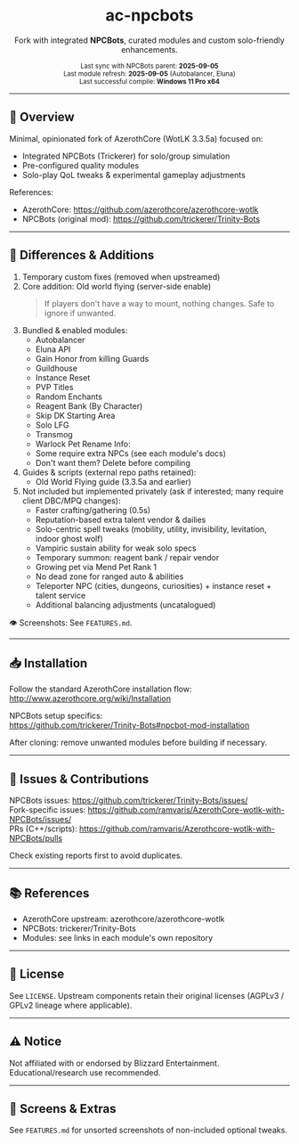 <div align="center">
  <h1>ac-npcbots</h1>
  <p>Fork with integrated <strong>NPCBots</strong>, curated modules and custom solo-friendly enhancements.</p>
  <sub>
    Last sync with NPCBots parent: <strong>2025-09-05</strong><br/>
    Last module refresh: <strong>2025-09-05</strong> (Autobalancer, Eluna)<br/>
    Last successful compile: <strong>Windows 11 Pro x64</strong>
  </sub>
</div>

---

## 🚀 Overview

Minimal, opinionated fork of AzerothCore (WotLK 3.3.5a) focused on: 
* Integrated NPCBots (Trickerer) for solo/group simulation
* Pre-configured quality modules
* Solo-play QoL tweaks & experimental gameplay adjustments

References:
* AzerothCore: https://github.com/azerothcore/azerothcore-wotlk
* NPCBots (original mod): https://github.com/trickerer/Trinity-Bots

---

## 🔧 Differences & Additions

1. Temporary custom fixes (removed when upstreamed)  
2. Core addition: Old world flying (server-side enable)  
   > If players don't have a way to mount, nothing changes. Safe to ignore if unwanted.
3. Bundled & enabled modules:
   - Autobalancer
   - Eluna API
   - Gain Honor from killing Guards
   - Guildhouse
   - Instance Reset
   - PVP Titles
   - Random Enchants
   - Reagent Bank (By Character)
   - Skip DK Starting Area
   - Solo LFG
   - Transmog
   - Warlock Pet Rename
   Info:
   - Some require extra NPCs (see each module's docs)
   - Don't want them? Delete before compiling
5. Guides & scripts (external repo paths retained):
   - Old World Flying guide (3.3.5a and earlier)
6. Not included but implemented privately (ask if interested; many require client DBC/MPQ changes):
   - Faster crafting/gathering (0.5s)
   - Reputation-based extra talent vendor & dailies
   - Solo-centric spell tweaks (mobility, utility, invisibility, levitation, indoor ghost wolf)
   - Vampiric sustain ability for weak solo specs
   - Temporary summon: reagent bank / repair vendor
   - Growing pet via Mend Pet Rank 1
   - No dead zone for ranged auto & abilities
   - Teleporter NPC (cities, dungeons, curiosities) + instance reset + talent service
   - Additional balancing adjustments (uncatalogued)

👁️ Screenshots: See `FEATURES.md`.

---

## 📥 Installation

Follow the standard AzerothCore installation flow:  
http://www.azerothcore.org/wiki/Installation

NPCBots setup specifics:  
https://github.com/trickerer/Trinity-Bots#npcbot-mod-installation

After cloning: remove unwanted modules before building if necessary.

---

## 🐞 Issues & Contributions

NPCBots issues: https://github.com/trickerer/Trinity-Bots/issues/  
Fork-specific issues: https://github.com/ramvaris/AzerothCore-wotlk-with-NPCBots/issues/  
PRs (C++/scripts): https://github.com/ramvaris/Azerothcore-wotlk-with-NPCBots/pulls

Check existing reports first to avoid duplicates.

---

## 📚 References

* AzerothCore upstream: azerothcore/azerothcore-wotlk
* NPCBots: trickerer/Trinity-Bots
* Modules: see links in each module's own repository

---

## 📄 License

See `LICENSE`. Upstream components retain their original licenses (AGPLv3 / GPLv2 lineage where applicable).

---

## ⚠️ Notice

Not affiliated with or endorsed by Blizzard Entertainment. Educational/research use recommended.

---

## 🙈 Screens & Extras

See `FEATURES.md` for unsorted screenshots of non-included optional tweaks.
